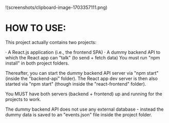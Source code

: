 !(screenshots/clipboard-image-1703357111.png)

# HOW TO USE:
This project actually contains two projects:

· A React.js application (i.e., the frontend SPA)
· A dummy backend API to which the React app can "talk" (to send + fetch data)
You must run "npm install" in both project folders.

Thereafter, you can start the dummy backend API server via "npm start" (inside the "backend-api" folder). The React app dev server is then also started via "npm start" (though inside the "react-frontend" folder).

You MUST have both servers (backend + frontend) up and running for the projects to work.

The dummy backend API does not use any external database - instead the dummy data is saved to an "events.json" file inside the project folder.
